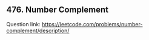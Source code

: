 ## 476. Number Complement

Question link: https://leetcode.com/problems/number-complement/description/